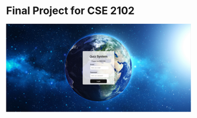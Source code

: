 # Final Project for CSE 2102

<div style="text-align:center">
  <img src="loginpage.png" alt="My Image" width="600">
</div>




